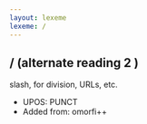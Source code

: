 ```yaml
---
layout: lexeme
lexeme: /
---
```


## / (alternate reading 2 )

slash, for division, URLs, etc.
* UPOS:  PUNCT
* Added from:  omorfi++

